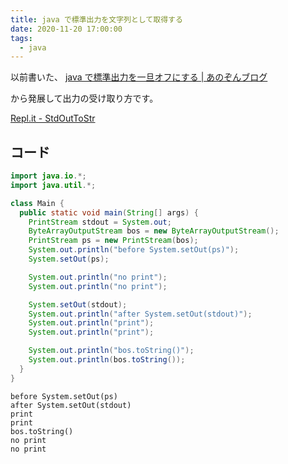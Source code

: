 ```yaml
---
title: java で標準出力を文字列として取得する
date: 2020-11-20 17:00:00
tags:
  - java
---
```


以前書いた、
[java で標準出力を一旦オフにする \| あのぞんブログ](https://blog.anozon.me/java-stdout-null)

から発展して出力の受け取り方です。

[Repl\.it \- StdOutToStr](https://repl.it/@anozon/StdOutToStr)

## コード

```java
import java.io.*;
import java.util.*;

class Main {
  public static void main(String[] args) {
    PrintStream stdout = System.out;
    ByteArrayOutputStream bos = new ByteArrayOutputStream();
    PrintStream ps = new PrintStream(bos);
    System.out.println("before System.setOut(ps)");
    System.setOut(ps);

    System.out.println("no print");
    System.out.println("no print");

    System.setOut(stdout);
    System.out.println("after System.setOut(stdout)");
    System.out.println("print");
    System.out.println("print");

    System.out.println("bos.toString()");
    System.out.println(bos.toString());
  }
}
```

```shell
before System.setOut(ps)
after System.setOut(stdout)
print
print
bos.toString()
no print
no print
```
